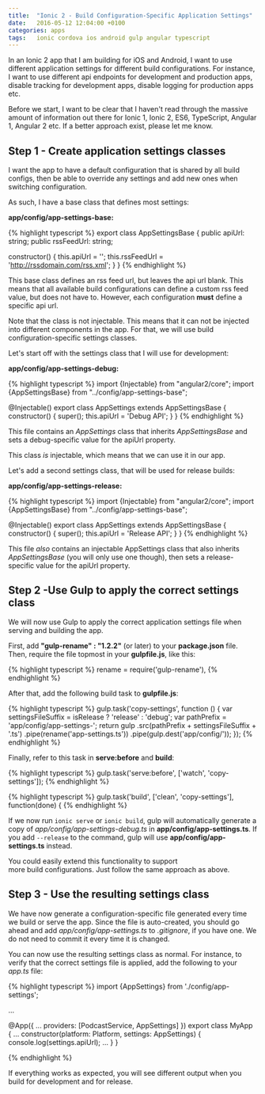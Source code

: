 ```yaml
---
title:  "Ionic 2 - Build Configuration-Specific Application Settings"
date:   2016-05-12 12:04:00 +0100
categories: apps
tags: 	ionic cordova ios android gulp angular typescript
---
```



In an Ionic 2 app that I am building for iOS and Android, I want to use different
application settings for different build configurations. For instance, I want to
use different api endpoints for development and production apps, disable tracking
for development apps, disable logging for production apps etc.

Before we start, I want to be clear that I haven't read through the massive amount
of information out there for Ionic 1, Ionic 2, ES6, TypeScript, Angular 1, Angular
2 etc. If a better approach exist, please let me know.



## Step 1 - Create application settings classes

I want the app to have a default configuration that is shared by all build configs,
then be able to override any settings and add new ones when switching configuration.


As such, I have a base class that defines most settings:

**app/config/app-settings-base:**

{% highlight typescript %}
export class AppSettingsBase {
  public apiUrl: string;
  public rssFeedUrl: string;

  constructor() {
     this.apiUrl = '';
     this.rssFeedUrl = 'http://rssdomain.com/rss.xml';
  }
}
{% endhighlight %}

This base class defines an rss feed url, but leaves the api url blank. This means
that all available build configurations can define a custom rss feed value, but
does not have to. However, each configuration **must** define a specific api url.

Note that the class is not injectable. This means that it can not be injected into
different components in the app. For that, we will use build configuration-specific
settings classes.


Let's start off with the settings class that I will use for development:

**app/config/app-settings-debug:**

{% highlight typescript %}
import {Injectable} from "angular2/core";
import {AppSettingsBase} from "../config/app-settings-base";

@Injectable()
export class AppSettings extends AppSettingsBase {
  constructor() {
    super();
    this.apiUrl = 'Debug API';
  }
}
{% endhighlight %}

This file contains an *AppSettings* class that inherits *AppSettingsBase* and sets
a debug-specific value for the apiUrl property.

This class *is* injectable, which means that we can use it in our app.


Let's add a second settings class, that will be used for release builds:

**app/config/app-settings-release:**

{% highlight typescript %}
import {Injectable} from "angular2/core";
import {AppSettingsBase} from "../config/app-settings-base";

@Injectable()
export class AppSettings extends AppSettingsBase {
  constructor() {
    super();
    this.apiUrl = 'Release API';
  }
}
{% endhighlight %}

This file *also* contains an injectable AppSettings class that also inherits
*AppSettingsBase* (you will only use one though), then sets a release-specific
value for the apiUrl property.



## Step 2 -Use Gulp to apply the correct settings class

We will now use Gulp to apply the correct application settings file when serving
and building the app.

First, add **"gulp-rename" : "1.2.2"** (or later) to your **package.json** file.
Then, require the file topmost in your **gulpfile.js**, like this:

{% highlight typescript %}
rename = require('gulp-rename'),
{% endhighlight %}

After that, add the following build task to **gulpfile.js**:

{% highlight typescript %}
gulp.task('copy-settings', function () {
  var settingsFileSuffix = isRelease ? 'release' : 'debug';
  var pathPrefix = 'app/config/app-settings-';
  return gulp
    .src(pathPrefix + settingsFileSuffix + '.ts')
    .pipe(rename('app-settings.ts'))
    .pipe(gulp.dest('app/config/'));
});
{% endhighlight %}

Finally, refer to this task in **serve:before** and **build**:

{% highlight typescript %}
gulp.task('serve:before', ['watch', 'copy-settings']);
{% endhighlight %}

{% highlight typescript %}
gulp.task('build', ['clean', 'copy-settings'], function(done) {
{% endhighlight %}

If we now run `ionic serve` or `ionic build`, gulp will automatically generate a
copy of *app/config/app-settings-debug.ts* in **app/config/app-settings.ts**. If
you add `--release` to the command, gulp will use **app/config/app-settings.ts**
instead.

You could easily extend this functionality to support more build configurations.
Just follow the same approach as above.



## Step 3 - Use the resulting settings class

We have now generate a configuration-specific file generated every time we build
or serve the app. Since the file is auto-created, you should go ahead and add
*app/config/app-settings.ts* to *.gitignore*, if you have one. We do not need to
commit it every time it is changed.

You can now use the resulting settings class as normal. For instance, to verify
that the correct settings file is applied, add the following to your *app.ts* file:

{% highlight typescript %}
import {AppSettings} from './config/app-settings';

...

@App({
  ...
  providers: [PodcastService, AppSettings]
})
  export class MyApp {
    ...
    constructor(platform: Platform, settings: AppSettings) {
       console.log(settings.apiUrl);
       ...
  }
}

{% endhighlight %}

If everything works as expected, you will see different output when you build for
development and for release.

